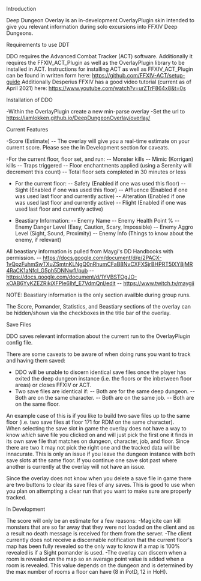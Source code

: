 Introduction

Deep Dungeon Overlay is an in-development OverlayPlugin skin intended to give you relevant information during solo excursions into FFXIV Deep Dungeons.

Requirements to use DDT

DDO requires the Advanced Combat Tracker (ACT) software.  Additionally it requires the FFXIV_ACT_Plugin as well as the OverlayPlugin library to be installed in ACT.
Instructions for installing ACT as well as FFXIV_ACT_Plugin can be found in written form here: https://github.com/FFXIV-ACT/setup-guide
Additionally Desperius FFXIV has a good video tutorial (current as of April 2021) here: https://www.youtube.com/watch?v=urZTrF864x8&t=0s

Installation of DDO

-Within the OverlayPlugin create a new min-parse overlay
-Set the url to https://iamlokken.github.io/DeepDungeonOverlay/overlay/

Current Features

-Score (Estimate)
-- The overlay will give you a real-time estimate on your current score.  Please see the In Development section for caveats.

-For the current floor, floor set, and run:
-- Monster kills
-- Mimic (Korrigan) kills
-- Traps triggered 
-- Floor enchantments applied (using a Serenity will decrement this count)
-- Total floor sets completed in 30 minutes or less

- For the current floor:
-- Safety (Enabled if one was used this floor)
-- Sight (Enabled if one was used this floor)
-- Affluence (Enabled if one was used last floor and currently active)
-- Alteration (Enabled if one was used last floor and currently active)
-- Flight (Enabled if one was used last floor and currently active)

- Beastiary Information:
-- Enemy Name
-- Enemy Health Point %
-- Enemy Danger Level (Easy, Caution, Scary, Impossible)
-- Enemy Aggro Level (Sight, Sound, Proximity)
-- Enemy Info (Things to know about the enemy, if relevant)

All beastiary information is pulled from Maygi's DD Handbooks with permission.
-- https://docs.google.com/document/d/e/2PACX-1vQpzFuhmSwTXuZSmtnKLNgQ0nRhumCFaB8NvCXFXSjrBHPRT5lXY8jMR4RaCK1aNfcl_G5ph5DNNwfl/pub
-- https://docs.google.com/document/d/1YVBSTOgJO-xOAB6YyKZEZRikjXFPle6Ihf_E7VdmQnI/edit
-- https://www.twitch.tv/maygii

NOTE: Beastiary information is the only section availble during group runs.

The Score, Pomander, Statistics, and Beastiary sections of the overlay can be hidden/shown via the checkboxes in the title bar of the overlay.

Save Files

DDO saves relevant information about the current run to the OverlayPlugin config file.

There are some caveats to be aware of when doing runs you want to track and having them saved:
- DDO will be unable to discern identical save files once the player has exited the deep dungeon instance (i.e. the floors or the inbetween floor areas) or closes FFXIV or ACT.
- Two save files are identical if:
-- Both are for the same deep dungeon.
-- Both are on the same character.
-- Both are on the same job. 
-- Both are on the same floor.

An example case of this is if you like to build two save files up to the same floor (i.e. two save files at floor 171 for RDM on the same character).  
When selecting the save slot in game the overlay does not have a way to know _which_ save file you clicked on and will just pick the first one it finds in its own save file that matches on dungeon, character, job, and floor.  Since there are two it may not pick the right one and the tracked data will be innacurate.
This is only an issue if you leave the dungeon instance with both save slots at the same floor.  If you continue one save slot past where another is currently at the overlay will not have an issue.

Since the overlay does not know when you delete a save file in game there are two buttons to clear its save files of any saves.  This is good to use when you plan on attempting a clear run that you want to make sure are properly tracked.

In Development

The score will only be an estimate for a few reasons:
-Magicite can kill monsters that are so far away that they were not loaded on the client and as a result no death message is received for them from the server.
-The client currently does not receive a discernable notification that the current floor's map has been fully revealed so the only way to know if a map is 100% revealed is if a Sight pomander is used.
-The overlay can discern when a room is revealed on the map so an average point value is added when a room is revealed.  This value depends on the dungeon and is determined by the max number of rooms a floor can have (8 in PotD, 12 in HoH).


